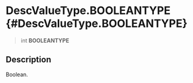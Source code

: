 DescValueType.BOOLEANTYPE {#DescValueType.BOOLEANTYPE}
=========================

> int **BOOLEANTYPE**

Description
-----------

Boolean.
